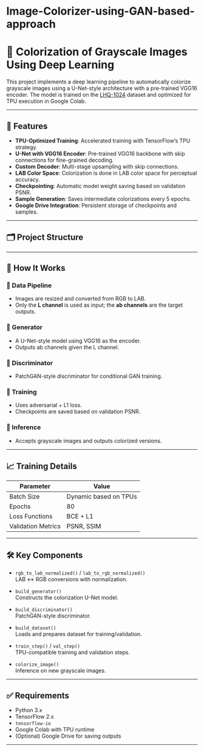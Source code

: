 # Image-Colorizer-using-GAN-based-approach

# 🎨 Colorization of Grayscale Images Using Deep Learning

This project implements a deep learning pipeline to automatically colorize grayscale images using a U-Net-style architecture with a pre-trained VGG16 encoder. The model is trained on the [LHQ-1024](https://github.com/pkuliyi2015/LHQ) dataset and optimized for TPU execution in Google Colab.

---

## 🚀 Features

- **TPU-Optimized Training**: Accelerated training with TensorFlow’s TPU strategy.
- **U-Net with VGG16 Encoder**: Pre-trained VGG16 backbone with skip connections for fine-grained decoding.
- **Custom Decoder**: Multi-stage upsampling with skip connections.
- **LAB Color Space**: Colorization is done in LAB color space for perceptual accuracy.
- **Checkpointing**: Automatic model weight saving based on validation PSNR.
- **Sample Generation**: Saves intermediate colorizations every 5 epochs.
- **Google Drive Integration**: Persistent storage of checkpoints and samples.

---

## 🗂️ Project Structure


---

## 🧠 How It Works

### 🔹 Data Pipeline
- Images are resized and converted from RGB to LAB.
- Only the **L channel** is used as input; the **ab channels** are the target outputs.

### 🔹 Generator
- A U-Net-style model using VGG16 as the encoder.
- Outputs ab channels given the L channel.

### 🔹 Discriminator
- PatchGAN-style discriminator for conditional GAN training.

### 🔹 Training
- Uses adversarial + L1 loss.
- Checkpoints are saved based on validation PSNR.

### 🔹 Inference
- Accepts grayscale images and outputs colorized versions.

---

## 📈 Training Details

| Parameter         | Value                    |
|------------------|--------------------------|
| Batch Size       | Dynamic based on TPUs    |
| Epochs           | 80                       |
| Loss Functions   | BCE + L1                 |
| Validation Metrics | PSNR, SSIM             |

---

## 🛠️ Key Components

- `rgb_to_lab_normalized()` / `lab_to_rgb_normalized()`  
  LAB ↔️ RGB conversions with normalization.
  
- `build_generator()`  
  Constructs the colorization U-Net model.

- `build_discriminator()`  
  PatchGAN-style discriminator.

- `build_dataset()`  
  Loads and prepares dataset for training/validation.

- `train_step()` / `val_step()`  
  TPU-compatible training and validation steps.

- `colorize_image()`  
  Inference on new grayscale images.

---

## ✅ Requirements

- Python 3.x  
- TensorFlow 2.x  
- `tensorflow-io`  
- Google Colab with TPU runtime  
- (Optional) Google Drive for saving outputs

---




